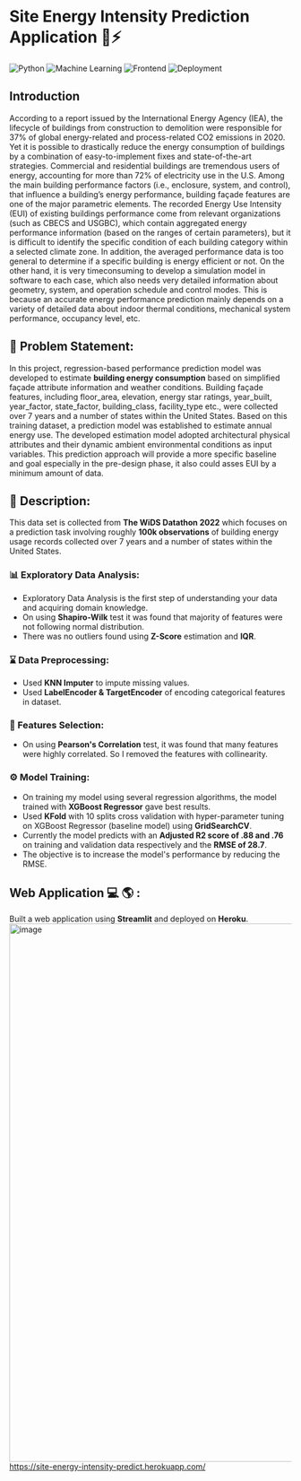 # Site Energy Intensity Prediction Application 🏢⚡
![Python](https://img.shields.io/badge/Language-python3.9-blue)
![Machine Learning](https://img.shields.io/badge/Machine%20Learning-orange)
![Frontend](https://img.shields.io/badge/Framework-Streamlit-red)
![Deployment](https://img.shields.io/badge/Cloud-Heroku-purple)


## Introduction
According to a report issued by the International Energy Agency (IEA), the lifecycle of buildings from construction to demolition were responsible for 37% of global energy-related and process-related CO2 emissions in 2020. 
Yet it is possible to drastically reduce the energy consumption of buildings by a combination of easy-to-implement fixes and state-of-the-art strategies. 
Commercial and residential buildings are tremendous users of energy, accounting for more
than 72% of electricity use in the U.S. Among the main building performance factors (i.e., enclosure, system,
and control), that influence a building’s energy performance, building façade features are one of the major
parametric elements. The recorded Energy Use Intensity (EUI) of existing buildings performance come from
relevant organizations (such as CBECS and USGBC), which contain aggregated energy performance
information (based on the ranges of certain parameters), but it is difficult to identify the specific condition of
each building category within a selected climate zone. In addition, the averaged performance data is too
general to determine if a specific building is energy efficient or not. On the other hand, it is very timeconsuming to develop a simulation model in software to each case, which also needs very detailed
information about geometry, system, and operation schedule and control modes. This is because an
accurate energy performance prediction mainly depends on a variety of detailed data about indoor thermal
conditions, mechanical system performance, occupancy level, etc. 

## 🧭 Problem Statement: 
In this project, regression-based performance prediction model was developed to estimate **building energy consumption** based on simplified
façade attribute information and weather conditions. Building façade features, including floor_area, elevation, energy star ratings, year_built, 
year_factor, state_factor, building_class, facility_type etc., were collected over 7 years and a number of states within the United States. 
Based on this training dataset, a prediction model was established to estimate annual energy use. The developed estimation model adopted
architectural physical attributes and their dynamic ambient environmental conditions as input variables. This
prediction approach will provide a more specific baseline and goal especially in the pre-design phase, it also
could asses EUI by a minimum amount of data.

## 🧾 Description: 
This data set is collected from **The WiDS Datathon 2022** which focuses on a prediction task involving roughly **100k observations** of building energy 
usage records collected over 7 years and a number of states within the United States.

### :bar_chart: Exploratory Data Analysis:
* Exploratory Data Analysis is the first step of understanding your data and acquiring domain knowledge. 
* On using **Shapiro-Wilk** test it was found that majority of features were not following normal distribution.
* There was no outliers found using **Z-Score** estimation and **IQR**.


### :hourglass: Data Preprocessing:
* Used **KNN Imputer** to impute missing values.
* Used **LabelEncoder & TargetEncoder** of encoding categorical features in dataset.

### :mag_right: Features Selection:
* On using **Pearson's Correlation** test, it was found that many features were highly correlated. So I removed the features with collinearity.

### ⚙ Model Training:
* On training my model using several regression algorithms, the model trained with **XGBoost Regressor** gave best results. 
* Used **KFold** with 10 splits cross validation with hyper-parameter tuning on XGBoost Regressor (baseline model) using **GridSearchCV**.
* Currently the model predicts with an **Adjusted R2 score of .88 and .76** on training and validation data respectively and the **RMSE of 28.7**.
* The objective is to increase the model's performance by reducing the RMSE.

## Web Application :computer: :earth_americas: :
Built a web application using **Streamlit** and deployed on **Heroku**.
<img width="960" alt="image" src="https://user-images.githubusercontent.com/81012989/158674282-b53c7be6-01b5-44c6-9b9c-1c9bce25e927.png">
https://site-energy-intensity-predict.herokuapp.com/







